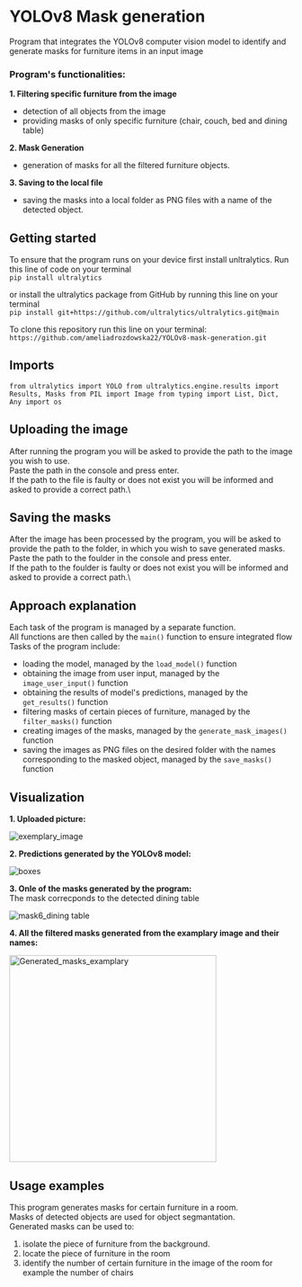 # YOLOv8 Mask generation
Program that integrates the YOLOv8 computer vision model to identify and generate masks for furniture items in an input image

### Program's functionalities:

**1. Filtering specific furniture from the image**
 - detection of all objects from the image
 - providing masks of only specific furniture (chair, couch, bed and dining table)

**2. Mask Generation**
 - generation of masks for all the filtered furniture objects.
    
**3. Saving to the local file**
 - saving the masks into a local folder as PNG files with a name of the detected object.

## Getting started
To ensure that the program runs on your device first install unltralytics. Run this line of code on your terminal\
`pip install ultralytics`

or install the ultralytics package from GitHub by running this line on your terminal\
`pip install git+https://github.com/ultralytics/ultralytics.git@main`

To clone this repository run this line on your terminal:
`https://github.com/ameliadrozdowska22/YOLOv8-mask-generation.git`

## Imports
`from ultralytics import YOLO
from ultralytics.engine.results import Results, Masks
from PIL import Image
from typing import List, Dict, Any
import os
`

## Uploading the image
After running the program you will be asked to provide the path to the image you wish to use.\
Paste the path in the console and press enter.\
If the path to the file is faulty or does not exist you will be informed and asked to provide a correct path.\

## Saving the masks
After the image has been processed by the program, you will be asked to provide the path to the folder, in which you wish to save generated masks.\
Paste the path to the foulder in the console and press enter.\
If the path to the foulder is faulty or does not exist you will be informed and asked to provide a correct path.\

## Approach explanation
Each task of the program is managed by a separate function.\
All functions are then called by the `main()` function to ensure integrated flow\
Tasks of the program include:
 - loading the model, managed by the `load_model()` function
 - obtaining the image from user input, managed by the `image_user_input()` function
 - obtaining the results of model's predictions, managed by the `get_results()` function
 - filtering masks of certain pieces of furniture, managed by the `filter_masks()` function
 - creating images of the masks, managed by the `generate_mask_images()` function
 - saving the images as PNG files on the desired folder with the names corresponding to the masked object, managed by the `save_masks()` function

## Visualization
**1. Uploaded picture:**

![exemplary_image](https://github.com/ameliadrozdowska22/YOLOv8-mask-generation/assets/95606503/3e247ebc-bf37-41cc-afea-8a54c0ded555)

**2. Predictions generated by the YOLOv8 model:**

![boxes](https://github.com/ameliadrozdowska22/YOLOv8-mask-generation/assets/95606503/7e27dfb7-0fef-44ea-9764-f4f4f69ebe18)

**3. Onle of the masks generated by the program:**\
The mask correcponds to the detected dining table

![mask6_dining table](https://github.com/ameliadrozdowska22/YOLOv8-mask-generation/assets/95606503/ef543918-eae7-4e1a-a8a9-34d099780f58)

**4. All the filtered masks generated from the examplary image and their names:**

<img width="368" alt="Generated_masks_examplary" src="https://github.com/ameliadrozdowska22/YOLOv8-mask-generation/assets/95606503/4b2519d8-bbc3-42db-9951-666da011750c">

## Usage examples
This program generates masks for certain furniture in a room.\
Masks of detected objects are used for object segmantation.\
Generated masks can be used to:
1. isolate the piece of furniture from the background.
2. locate the piece of furniture in the room
3. identify the number of certain furniture in the image of the room for example the number of chairs
